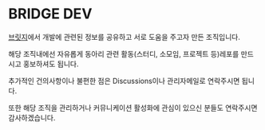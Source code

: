 # BRIDGE DEV

[브릿지](https://bridgegames.tistory.com/)에서 개발에 관련된 정보를 공유하고 서로 도움을 주고자 만든 조직입니다.

해당 조직내에선 자유롭게 동아리 관련 활동(스터디, 소모임, 프로젝트 등)레포를 만드시고 홍보하셔도 됩니다.

추가적인 건의사항이나 불편한 점은 Discussions이나 관리자메일로 연락주시면 됩니다.

또한 해당 조직을 관리하거나 커뮤니케이션 활성화에 관심이 있으신 분들도 연락주시면 감사하겠습니다.
